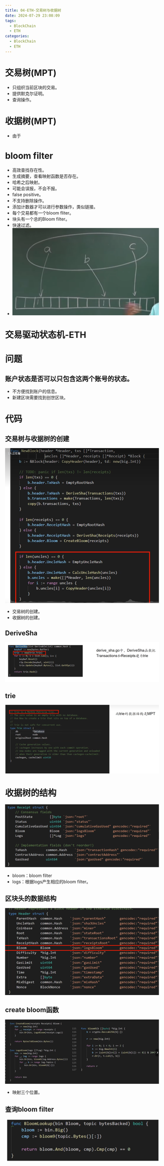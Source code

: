 ```yaml
---
title: 04-ETH-交易树与收据树
date: 2024-07-29 23:08:09
tags:
  - BlockChain
  - ETH
categories:
  - BlockChain
  - ETH
---
```

# 交易树(MPT)

- 只组织当前区块的交易。
- 提供默克尔证明。
- 查询操作。
# 收据树(MPT)

- 由于
# bloom filter

- 高效查找存在性。
- 生成摘要，查看映射函数是否存在。
- 哈希之后映射。 
- 可能会误报，不会不报。
- false positive。
- 不支持删除操作。
- 添加计数器才可以进行参数操作，类似链接。
- 每个交易都有一个bloom fliter。
- 块头有一个总的Bloom filter。
- 快速过滤。
- ![](./pic/Pasted%20image%2020240729223126.png)



# 交易驱动状态机-ETH


# 问题

## 账户状态是否可以只包含这两个账号的状态。

- 不方便找到账户的信息。
- 新建区块需要找到创世区块。
##  

# 代码

## 交易树与收据树的创建
![](./pic/Pasted%20image%2020240729225256.png)

- 交易树的创建。
- 收据树的创建。

## DeriveSha

![](./pic/Pasted%20image%2020240729225540.png)


## trie
![](./pic/Pasted%20image%2020240729225626.png)


# 收据树的结构
![](./pic/Pasted%20image%2020240729225710.png)

- bloom：bloom filter
- logs：根据logs产生相应的bloom filter。

## 区块头的数据结构
![](./pic/Pasted%20image%2020240729225847.png)

## create bloom函数
![](./pic/Pasted%20image%2020240729225947.png)


- 映射三个位置。

## 查询bloom filter
![](./pic/Pasted%20image%2020240729230334.png)
